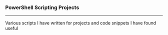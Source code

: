 ### PowerShell Scripting Projects

---

Various scripts I have written for projects and code snippets I have found useful